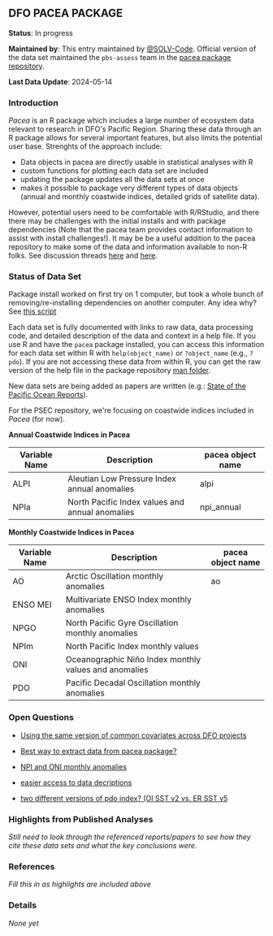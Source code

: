 ## DFO PACEA PACKAGE

**Status**: In progress

**Maintained by**: This entry maintained by [@SOLV-Code](https://github.com/SOLV-Code). Official version of the data set maintained the ```pbs-assess``` team in the [pacea package repository](https://github.com/pbs-assess/pacea).

**Last Data Update**: 2024-05-14

### Introduction

*Pacea* is an R package which includes a large number of ecosystem data relevant to research in DFO's Pacific Region. Sharing these data through an R package allows for several important features, but also limits the potential user base. Strenghts of the approach include:

* Data objects in pacea are directly usable in statistical analyses with R
* custom functions for plotting each data set are included
* updating the package updates all the data sets at once
* makes it possible to package very different types of data objects (annual and monthly coastwide indices, detailed grids of satellite data).

However, potential users need to be comfortable with R/RStudio, and there there may be challenges with the initial installs and with package dependencies (Note that the pacea team provides contact information to assist with install challenges!). It may be be a useful addition to the pacea repository to make some of the data and information available to non-R folks. See discussion threads [here](https://github.com/SOLV-Code/Open-Source-Env-Cov-PacSalmon/issues/116) and [here](https://github.com/SOLV-Code/Open-Source-Env-Cov-PacSalmon/issues/120).

### Status of Data Set

Package install worked on first try on 1 computer, but took a whole bunch of removing/re-installing dependencies on another computer. Any idea why? See [this script](https://github.com/SOLV-Code/Open-Source-Env-Cov-PacSalmon/blob/main/CODE/DFO_PACEA_Package/1_Pacea_PackageInstallandDataExtract.R)


Each data set is fully documented with links to raw data, data processing code, and detailed description of the data and context in a help file. If you use R and have the ```pacea``` package installed, you can access this information for each data set within R with ```help(object_name)``` or ```?object_name``` (e.g., ```?pdo```). If you are not accessing these data from within R, you can get the raw version of the help file in the package repository [man folder](https://github.com/pbs-assess/pacea/tree/main/man).

New data sets are being added as papers are written (e.g.: [State of the Pacific Ocean Reports](https://github.com/SOLV-Code/Open-Source-Env-Cov-PacSalmon/tree/main/DATA/DFO_StateOfThePacificOcean)).

For the PSEC repository, we're focusing on coastwide indices included in *Pacea* (for now).

**Annual Coastwide Indices in Pacea**


Variable Name | Description | pacea object name 
-- | -- | --
ALPI | Aleutian Low Pressure Index annual anomalies | alpi
NPIa | North Pacific Index values and annual anomalies | npi_annual

**Monthly Coastwide Indices in Pacea**


Variable Name | Description | pacea object name 
-- | -- | --
AO | Arctic Oscillation  monthly anomalies| ao
ENSO MEI | Multivariate ENSO Index  monthly anomalies |
NPGO | North Pacific Gyre Oscillation  monthly anomalies |
NPIm | North Pacific Index monthly values  |
ONI | Oceanographic Niño Index  monthly values and anomalies | 
PDO | Pacific Decadal Oscillation  monthly anomalies|



### Open Questions 

* [Using the same version of common covariates across DFO projects](https://github.com/SOLV-Code/Open-Source-Env-Cov-PacSalmon/issues/124)

* [Best way to extract data from pacea package?](https://github.com/SOLV-Code/Open-Source-Env-Cov-PacSalmon/issues/116)

* [NPI and ONI monthly anomalies](https://github.com/SOLV-Code/Open-Source-Env-Cov-PacSalmon/issues/118)

* [easier access to data decriptions](https://github.com/SOLV-Code/Open-Source-Env-Cov-PacSalmon/issues/120)

* [two different versions of pdo index? (OI SST v2 vs. ER SST v5](https://github.com/SOLV-Code/Open-Source-Env-Cov-PacSalmon/issues/26)


### Highlights from Published Analyses


*Still need to look through the referenced reports/papers to see how they cite these data sets and what the key conclusions were.*


### References

*Fill this in as highlights are included above*



### Details

*None yet*